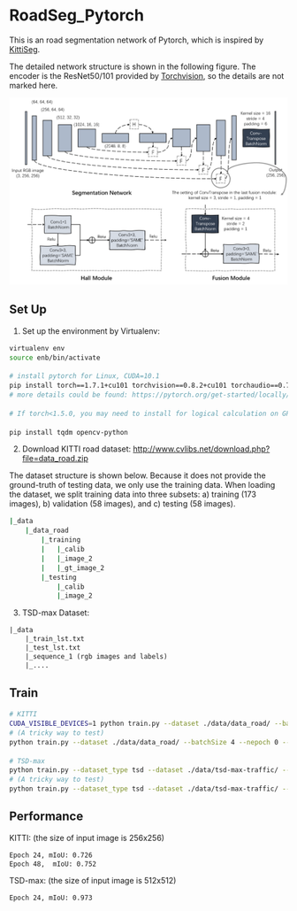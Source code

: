 <!--
 * @Author: JosieHong
 * @Date: 2021-01-31 13:25:12
 * @LastEditAuthor: JosieHong
 * @LastEditTime: 2021-02-02 15:14:40
-->
# RoadSeg_Pytorch

This is an road segmentation network of Pytorch, which is inspired by [KittiSeg](https://github.com/MarvinTeichmann/KittiSeg). 

The detailed network structure is shown in the following figure. The encoder is the ResNet50/101 provided by [Torchvision](https://pytorch.org/docs/stable/torchvision/models.html), so the details are not marked here. 

<div align="center">
	<img src="./img/network_structure.png" alt="network_structure" width="743.2">
</div>

## Set Up

1. Set up the environment by Virtualenv: 

```bash
virtualenv env
source enb/bin/activate

# install pytorch for Linux, CUDA=10.1
pip install torch==1.7.1+cu101 torchvision==0.8.2+cu101 torchaudio==0.7.2 -f https://download.pytorch.org/whl/torch_stable.html
# more details could be found: https://pytorch.org/get-started/locally/

# If torch<1.5.0, you may need to install for logical calculation on GPU

pip install tqdm opencv-python
```

2. Download KITTI road dataset: http://www.cvlibs.net/download.php?file=data_road.zip

The dataset structure is shown below. Because it does not provide the ground-truth of testing data, we only use the training data. When loading the dataset, we split training data into three subsets: a) training (173 images), b) validation (58 images), and c) testing (58 images). 

```bash
|_data
    |_data_road
        |_training
        |   |_calib
        |   |_image_2
        |   |_gt_image_2
        |_testing
            |_calib
            |_image_2
```

3. TSD-max Dataset:

```
|_data
    |_train_lst.txt
    |_test_lst.txt
    |_sequence_1 (rgb images and labels)
    |_....
```

## Train

```bash
# KITTI
CUDA_VISIBLE_DEVICES=1 python train.py --dataset ./data/data_road/ --batchSize 4 --nepoch 24 --outf ./checkpoints/kitti --model ./checkpoints/kitti/model_23.pth
# (A tricky way to test)
python train.py --dataset ./data/data_road/ --batchSize 4 --nepoch 0 --outf ./checkpoints/kitti --model ./checkpoints/kitti/save_weighted.pth

# TSD-max
python train.py --dataset_type tsd --dataset ./data/tsd-max-traffic/ --batchSize 1 --nepoch 24 --imgSize 512 512 --outf ./checkpoints/tsd
# (A tricky way to test)
python train.py --dataset_type tsd --dataset ./data/tsd-max-traffic/ --batchSize 1 --nepoch 0 --imgSize 512 512 --outf ./checkpoints/tsd --model ./checkpoints/tsd/save_weighted.pth
```

## Performance

KITTI: (the size of input image is 256x256)

```
Epoch 24, mIoU: 0.726
Epoch 48,  mIoU: 0.752
```

TSD-max: (the size of input image is 512x512)

```
Epoch 24, mIoU: 0.973
```
